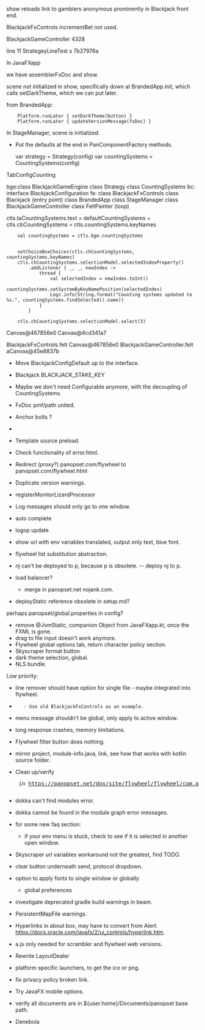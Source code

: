 show reloads
link to gamblers anonymous prominently in Blackjack front end.






BlackjackFxControls incrementBet not used.


BlackjackGameController 4328

line 11 StrategeyLineTest s 7b27976a

In JavaFXapp

we have assemblerFxDoc and show.

scene not initialized in show, specifically down at BrandedApp.init, which calls setDarkTheme, which we can put later.

from BrandedApp:

        Platform.runLater { setDarkTheme(button) } 
        Platform.runLater { updateVersionMessage(fxDoc) }



In StageManager, scene is initialized.


* Put the defaults at the end in PanComponentFactory methods.



    var strategy = Strategy(config)
    var countingSystems = CountingSystems(config)


TabConfigCounting


bge:class     BlackjackGameEngine
    class     Strategy
    class     CountingSystems
bc: interface BlackjackConfiguration
fe: class     BlackjackFxControls
    class     Blackjack (entry point)
    class     BrandedApp
    class     StageManager
    class     BlackjackGameController
    class     FeltPainter (loop)


ctls.taCountingSystems.text = defaultCountingSystems = 
ctls.cbCountingSystems = ctls.countingSystems.keyNames


        val countingSystems = ctls.bge.countingSystems


        setChoiceBoxChoices(ctls.chCountingSystems, countingSystems.keyNames)
        ctls.chCountingSystems.selectionModel.selectedIndexProperty()
            .addListener { _, _, newIndex ->
                thread {
                    val selectedIndex = newIndex.toInt()
                    countingSystems.setSystemByKeyNamePosition(selectedIndex)
                    Logz.info(String.format("Counting systems updated to %s.", countingSystems.findSelected().name))
                }
            }

        ctls.chCountingSystems.selectionModel.select(3)


Canvas@467856e0
Canvas@4cd341a7

BlackjackFxControls.felt      Canvas@467856e0
BlackjackGameController.felt  aCanvas@45e8837b

* Move BlackjackConfigDefault up to the interface.
* Blackjack BLACKJACK_STAKE_KEY
* Maybe we don't need Configurable anymore, with the decoupling of CountingSystems.
* FxDoc pmf/path united.
* Anchor bolts ?
* 
* Template source preload.

* Check functionality of error.html.
* Redirect (proxy?) panopset.com/flywheel to panopset.com/flywheel.html
* Duplicate version warnings.
* registerMonitorLizardProcessor 
* Log messages should only go to one window.
* auto complete
* logop update
* show url with env variables translated, output only text, blue font. 
* flywheel list substitution abstraction.

* nj can't be deployed to p, because p is obsolete.
-- deploy nj to p.


* load balancer?
  * merge in panopset.net nojank.com. 

* deployStatic reference obsolete in setup.md?


perhaps panopset/global.properties in config?


* remove @JvmStatic, companion Object from JavaFXapp.kt, once the FXML is gone.
* drag to file input doesn't work anymore.
* Flywheel global options tab, return character policy section.
* Skyscraper format button
* dark theme selection, global.
* NLS bundle.

Low priority:

* line remover should have option for single file - maybe integrated into flywheel.
*        - Use old BlackjackFxControls as an example.


* menu message shouldn't be global, only apply to active window.
* long response crashes, memory limitations.

* Flywheel filter button does nothing.




* mirror project, module-info.java, link, see how that works with kotlin source folder.



* Clean up/verify <pre> in https://panopset.net/dox/site/flywheel/flywheel/com.panopset.flywheel/-flywheel/main.html

* dokka can't find modules error.
* dokka cannot be found in the module graph error messages.

* for some new faq section: 
  * if your env menu is stuck, check to see if it is selected in another open window.

* Skyscraper url variables workaround not the greatest, find TODO.
* clear button underneath send, protocol dropdown.
* option to apply fonts to single window or globally
  * global preferences  

* investigate deprecated gradle build warnings in beam.
* PersistentMapFile warnings.
* Hyperlinks in about box, may have to convert from Alert: https://docs.oracle.com/javafx/2/ui_controls/hyperlink.htm.
* a.js only needed for scrambler and flywheel web versions.
* Rewrite LayoutDealer
* platform specific launchers, to get the ico or png.
* fix privacy policy broken link.
* Try JavaFX mobile options. 
* verify all documents are in ${user.home}/Documents/panopset base path.
* Denebola